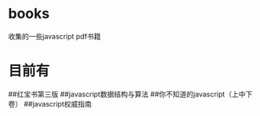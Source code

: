 # books
收集的一些javascript pdf书籍
# 目前有
##红宝书第三版
##javascript数据结构与算法
##你不知道的javascript（上中下卷）
##javascript权威指南
